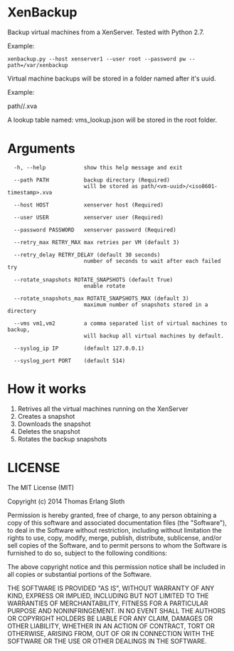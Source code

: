 XenBackup
=========
Backup virtual machines from a XenServer. Tested with Python 2.7.

Example:

    xenbackup.py --host xenserver1 --user root --password pw --path=/var/xenbackup

Virtual machine backups will be stored in a folder named after it's uuid.

Example:

  path/<vm-uuid>/<iso8601-timestamp>.xva

A lookup table named: vms_lookup.json will be stored in the root folder.

# Arguments

```
  -h, --help            show this help message and exit

  --path PATH           backup directory (Required)
                        will be stored as path/<vm-uuid>/<iso8601-timestamp>.xva

  --host HOST           xenserver host (Required)

  --user USER           xenserver user (Required)

  --password PASSWORD   xenserver password (Required)

  --retry_max RETRY_MAX max retries per VM (default 3)

  --retry_delay RETRY_DELAY (default 30 seconds)
                        number of seconds to wait after each failed try

  --rotate_snapshots ROTATE_SNAPSHOTS (default True)
                        enable rotate

  --rotate_snapshots_max ROTATE_SNAPSHOTS_MAX (default 3)
                        maximum number of snapshots stored in a directory

  --vms vm1,vm2         a comma separated list of virtual machines to backup,
                        will backup all virtual machines by default.

  --syslog_ip IP        (default 127.0.0.1)

  --syslog_port PORT    (default 514)

```

# How it works

 1. Retrives all the virtual machines running on the XenServer
 2. Creates a snapshot
 3. Downloads the snapshot
 4. Deletes the snapshot
 5. Rotates the backup snapshots

# LICENSE

The MIT License (MIT)

Copyright (c) 2014 Thomas Erlang Sloth

Permission is hereby granted, free of charge, to any person obtaining a copy
of this software and associated documentation files (the "Software"), to deal
in the Software without restriction, including without limitation the rights
to use, copy, modify, merge, publish, distribute, sublicense, and/or sell
copies of the Software, and to permit persons to whom the Software is
furnished to do so, subject to the following conditions:

The above copyright notice and this permission notice shall be included in
all copies or substantial portions of the Software.

THE SOFTWARE IS PROVIDED "AS IS", WITHOUT WARRANTY OF ANY KIND, EXPRESS OR
IMPLIED, INCLUDING BUT NOT LIMITED TO THE WARRANTIES OF MERCHANTABILITY,
FITNESS FOR A PARTICULAR PURPOSE AND NONINFRINGEMENT. IN NO EVENT SHALL THE
AUTHORS OR COPYRIGHT HOLDERS BE LIABLE FOR ANY CLAIM, DAMAGES OR OTHER
LIABILITY, WHETHER IN AN ACTION OF CONTRACT, TORT OR OTHERWISE, ARISING FROM,
OUT OF OR IN CONNECTION WITH THE SOFTWARE OR THE USE OR OTHER DEALINGS IN
THE SOFTWARE.